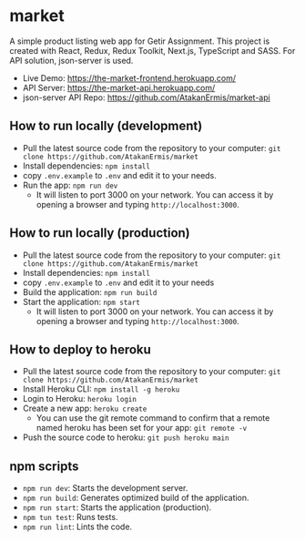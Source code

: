 # market

A simple product listing web app for Getir Assignment. This project is created with React, Redux, Redux Toolkit, Next.js, TypeScript and SASS. For API solution, json-server is used.

- Live Demo: https://the-market-frontend.herokuapp.com/
- API Server: https://the-market-api.herokuapp.com/
- json-server API Repo: https://github.com/AtakanErmis/market-api

## How to run locally (development)

- Pull the latest source code from the repository to your computer: `git clone https://github.com/AtakanErmis/market`
- Install dependencies: `npm install`
- copy `.env.example` to `.env` and edit it to your needs.
- Run the app: `npm run dev`
  - It will listen to port 3000 on your network. You can access it by opening a browser and typing `http://localhost:3000`.

## How to run locally (production)

- Pull the latest source code from the repository to your computer: `git clone https://github.com/AtakanErmis/market`
- Install dependencies: `npm install`
- copy `.env.example` to `.env` and edit it to your needs
- Build the application: `npm run build`
- Start the application: `npm start`
  - It will listen to port 3000 on your network. You can access it by opening a browser and typing `http://localhost:3000`.

## How to deploy to heroku

- Pull the latest source code from the repository to your computer: `git clone https://github.com/AtakanErmis/market`
- Install Heroku CLI: `npm install -g heroku`
- Login to Heroku: `heroku login`
- Create a new app: `heroku create`
  - You can use the git remote command to confirm that a remote named heroku has been set for your app: `git remote -v`
- Push the source code to heroku: `git push heroku main`

## npm scripts

- `npm run dev`: Starts the development server.
- `npm run build`: Generates optimized build of the application.
- `npm run start`: Starts the application (production).
- `npm tun test`: Runs tests.
- `npm run lint`: Lints the code.
